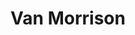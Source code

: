 ---
title: "Van Morrison"
summary: "Van Morrison, OBE , born 31 August 1945 in Belfast, is a Grammy Award-winning Northern Irish singer, songwriter, author, poet and multi-instrumentalist, who has been a professional musician since the late 1950s. He plays a variety of instruments, including the guitar, harmonica, keyboards, drums, and saxophone. Known as \"Van the Man\" by his fans, Morrison started his musical career as the lead singer of the Northern Irish band Them, penning their seminal 1964 hit \"Gloria\". A few years later, Morrison left the band for a successful solo career. He was inducted into the Rock and Roll Hall of Fame in 1993 and the Songwriters Hall of Fame in 2003. In 2000, Morrison ranked #25 on American cable music channel VH1's list of its 100 greatest artists of rock and roll, and in 2004, Rolling Stone Magazine ranked Van Morrison 42nd on their list of The Immortals: 100 Greatest Artists of All Time. Paste Magazine ranked him 20th in their list of 100 Greatest Living Songwriters in 2006 and Q Magazine ranked him 22nd on their list of 100 Greatest Singers in April 2007."
image: "van-morrison.jpg"
apple_music_artist_url: "https://music.apple.com/gb/artist/van-morrison/253638"
wikipedia_url: "none"
---